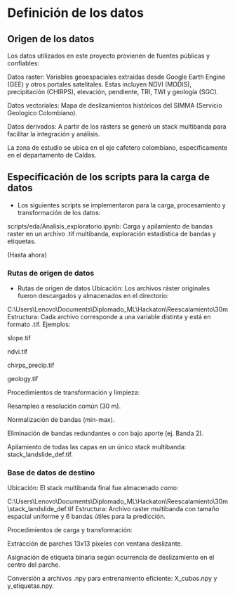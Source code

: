 # Definición de los datos

## Origen de los datos

Los datos utilizados en este proyecto provienen de fuentes públicas y confiables:

Datos raster: Variables geoespaciales extraídas desde Google Earth Engine (GEE) y otros portales satelitales. Estas incluyen NDVI (MODIS), precipitación (CHIRPS), elevación, pendiente, TRI, TWI y geología (SGC).

Datos vectoriales: Mapa de deslizamientos históricos del SIMMA (Servicio Geologico Colombiano).

Datos derivados: A partir de los rásters se generó un stack multibanda para facilitar la integración y análisis.

La zona de estudio se ubica en el eje cafetero colombiano, específicamente en el departamento de Caldas. 

## Especificación de los scripts para la carga de datos

- Los siguientes scripts se implementaron para la carga, procesamiento y transformación de los datos:

scripts/eda/Analisis_exploratorio.ipynb: Carga y apilamiento de bandas raster en un archivo .tif multibanda, exploración estadística de bandas y etiquetas.

(Hasta ahora)

### Rutas de origen de datos

- Rutas de origen de datos
Ubicación: Los archivos ráster originales fueron descargados y almacenados en el directorio:

C:\Users\Lenovo\Documents\Diplomado_ML\Hackaton\Reescalamiento\30m\
Estructura: Cada archivo corresponde a una variable distinta y está en formato .tif. Ejemplos:

slope.tif

ndvi.tif

chirps_precip.tif

geology.tif

Procedimientos de transformación y limpieza:

Resampleo a resolución común (30 m).

Normalización de bandas (min-max).

Eliminación de bandas redundantes o con bajo aporte (ej. Banda 2).

Apilamiento de todas las capas en un único stack multibanda: stack_landslide_def.tif.

### Base de datos de destino

Ubicación: El stack multibanda final fue almacenado como:

C:\Users\Lenovo\Documents\Diplomado_ML\Hackaton\Reescalamiento\30m\stack_landslide_def.tif
Estructura: Archivo raster multibanda con tamaño espacial uniforme y 6 bandas útiles para la predicción.

Procedimientos de carga y transformación:

Extracción de parches 13x13 píxeles con ventana deslizante.

Asignación de etiqueta binaria según ocurrencia de deslizamiento en el centro del parche.

Conversión a archivos .npy para entrenamiento eficiente: X_cubos.npy y y_etiquetas.npy.
